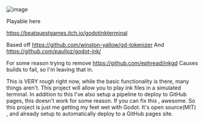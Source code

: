 ![image](https://user-images.githubusercontent.com/5963586/181391502-ca72fdf8-8582-4b26-b3b6-054142f2cb0a.png)


Playable here

https://beatquestgames.itch.io/godotinkterminal

Based off 
https://github.com/winston-yallow/gd-tokenizer 
And 
https://github.com/paulloz/godot-ink/

For some reason trying to remove 
https://github.com/ephread/inkgd
Causes builds to fail, so I'm leaving that in. 

This is VERY rough right now, while the basic functionality is there,  many things aren't. 
This project will allow you to play ink files in a simulated terminal. 
In addition to this I've also setup a pipeline to deploy to GitHub pages, this doesn't work for some reason. 
If you can fix this , awesome. 
So this project is just me getting my feet wet with Godot. 
It's open source(MIT) , and already setup to automatically deploy to a GitHub pages site.




